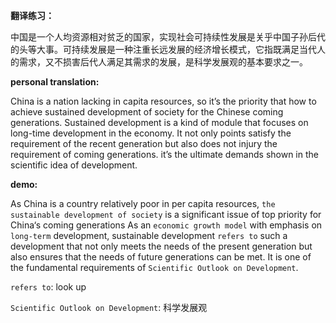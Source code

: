 **翻译练习：**

中国是一个人均资源相对贫乏的国家，实现社会可持续性发展是关乎中国子孙后代的头等大事。可持续发展是一种注重长远发展的经济增长模式，它指既满足当代人的需求，又不损害后代人满足其需求的发展，是科学发展观的基本要求之一。

**personal translation:**

China is a nation lacking in capita resources, so it’s the priority that how to achieve sustained development of society for the Chinese coming generations. Sustained development is a kind of module that focuses on long-time development in the economy. It not only points satisfy the requirement of the recent generation but also does not injury the requirement of coming generations. it’s the ultimate demands shown in the scientific idea of development.

**demo:**

As China is a country relatively poor in per capita resources, `the sustainable development of society` is a significant issue of top priority for China‘s coming generations As an `economic growth model` with emphasis on `long-term` development, sustainable development `refers to` such a development that not only meets the needs of the present generation but also ensures that the needs of future generations can be met. It is one of the fundamental requirements of `Scientific Outlook on Development`.

`refers to`: look up

`Scientific Outlook on Development`: 科学发展观

